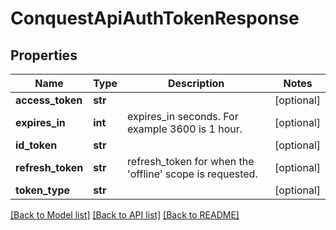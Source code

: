 # ConquestApiAuthTokenResponse

## Properties
Name | Type | Description | Notes
------------ | ------------- | ------------- | -------------
**access_token** | **str** |  | [optional] 
**expires_in** | **int** | expires_in seconds. For example 3600 is 1 hour. | [optional] 
**id_token** | **str** |  | [optional] 
**refresh_token** | **str** | refresh_token for when the &#39;offline&#39; scope is requested. | [optional] 
**token_type** | **str** |  | [optional] 

[[Back to Model list]](../README.md#documentation-for-models) [[Back to API list]](../README.md#documentation-for-api-endpoints) [[Back to README]](../README.md)



